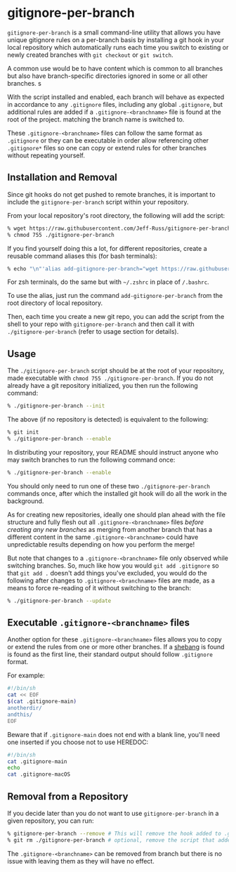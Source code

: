 # gitignore-per-branch

`gitignore-per-branch` is a small command-line utility that allows you have 
unique gitignore rules on  a per-branch basis by installing a git hook in your 
local repository which automatically runs each time you switch to existing or 
newly created branches with `git checkout` or `git switch`.  

A common use would be to have content which is common to all branches but 
also have branch-specific directories ignored in some or all other branches.  s

With the script installed and enabled, each branch will behave as expected in 
accordance to any `.gitignore` files, including any global `.gitignore`, but 
additional rules are added if a `.gitignore-<branchname>` file is found at the 
root of the project. matching the branch name is switched to.    

These `.gitignore-<branchname>` files can follow the same format as `.gitignore` 
or they can be executable in order allow referencing other `.gitignore*` files 
so one can copy or extend rules for other branches without repeating yourself.  

## Installation and Removal

Since git hooks do not get pushed to remote branches, it is important to  
include the `gitignore-per-branch` script within your repository.  

From your local repository's root directory, the following will add the script:  

```sh
% wget https://raw.githubusercontent.com/Jeff-Russ/gitignore-per-branch/main/gitignore-per-branch
% chmod 755 ./gitignore-per-branch
```

If you find yourself doing this a lot, for different repositories, create a 
reusable command aliases this (for bash terminals):  

```sh
% echo "\n"'alias add-gitignore-per-branch="wget https://raw.githubusercontent.com/Jeff-Russ/gitignore-per-branch/main/gitignore-per-branch && chmod 755 ./gitignore-per-branch"' >> ~/.bashrc 
```

For zsh terminals, do the same but with `~/.zshrc` in place of `/.bashrc`.  

To use the alias, just run the command `add-gitignore-per-branch` from the 
root directory of local repository.  

Then, each time you create a new git repo, you can add the script from the 
shell to your repo with `gitignore-per-branch` and then call it with 
`./gitignore-per-branch` (refer to usage section for details).  

## Usage

The `./gitignore-per-branch` script should be at the root of your repository, 
made executable with `chmod 755 ./gitignore-per-branch`. If you do not already 
have a git repository initialized, you then run the following command:  

```sh
% ./gitignore-per-branch --init
```

The above (if no repository is detected) is equivalent to the following:  

```sh
% git init
% ./gitignore-per-branch --enable
```

In distributing your repository, your README should instruct anyone who may 
switch branches to run the following command once:  

```sh
% ./gitignore-per-branch --enable
```

You should only need to run one of these two `./gitignore-per-branch` commands 
once, after which the installed git hook will do all the work in the background.  

As for creating new repositories, ideally one should plan ahead with the file 
structure and fully flesh out all `.gitignore-<branchname>` files *before* 
*creating any new branches* as merging from another branch that has a different 
content in the same `.gitignore-<branchname>` could have unpredictable results 
depending on how you perform the merge!  

But note that changes to a `.gitignore-<branchname>` file only observed
while switching branches. So, much like how you would `git add .gitignore` so 
that `git add .` doesn't add things you've excluded, you would do the following
after changes to `.gitignore-<branchname>` files are made, as a  means to force 
re-reading of it without switching to the branch:  

```sh
% ./gitignore-per-branch --update
```

## Executable `.gitignore-<branchname>` files

Another option for these `.gitignore-<branchname>` files allows you to copy 
or extend the rules from one or more other branches. If a [shebang](https://en.wikipedia.org/wiki/Shebang_(Unix)) is found is found 
as the first line, their standard output should follow `.gitignore` format.  

For example:  

```sh
#!/bin/sh
cat << EOF
$(cat .gitignore-main)
anotherdir/
andthis/
EOF
```

Beware that if `.gitignore-main` does not end with a blank line, you'll need 
one inserted if you choose not to use HEREDOC:  

```sh
#!/bin/sh
cat .gitignore-main
echo
cat .gitignore-macOS
```

## Removal from a Repository

If you decide later than you do not want to use `gitignore-per-branch` in a given
repository, you can run:  

```sh
% gitignore-per-branch --remove # This will remove the hook added to .git/hooks/
% git rm ./gitignore-per-branch # optional, remove the script that added the hook
```

The `.gitignore-<branchname>` can be removed from branch but there is no 
issue with leaving them as they will have no effect.  
